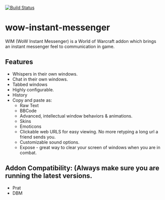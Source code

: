 [![Build Status](https://travis-ci.org/sylvanaar/wow-instant-messenger.svg?branch=master)](https://travis-ci.org/sylvanaar/wow-instant-messenger)

# wow-instant-messenger
WIM (WoW Instant Messenger) is a World of Warcraft addon which brings an instant messenger feel to communication in game.

## Features
* Whispers in their own windows.
* Chat in their own windows.
* Tabbed windows
* Highly configurable.
* History
* Copy and paste as:
  * Raw Text
  * BBCode
  * Advanced, intellectual window behaviors & animations.
  * Skins
  * Emoticons
  * Clickable web URLS for easy viewing. No more retyping a long url a friend sends you.
  * Customizable sound options.
  * Expose - great way to clear your screen of windows when you are in combat.

## Addon Compatibility: (Always make sure you are running the latest versions.
* Prat
* DBM
